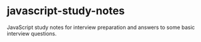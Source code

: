 # javascript-study-notes
JavaScript study notes for interview preparation and answers to some basic interview questions.
